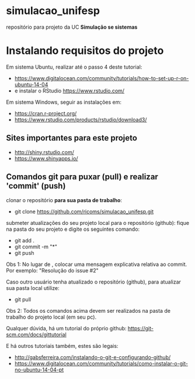 # simulacao_unifesp
repositório para projeto da UC **Simulação se sistemas**

# Instalando requisitos do projeto
Em sistema Ubuntu, realizar até o passo 4 deste tutorial:
* https://www.digitalocean.com/community/tutorials/how-to-set-up-r-on-ubuntu-14-04
* e instalar o RStudio https://www.rstudio.com/

Em sistema Windows, seguir as instalações em:
* https://cran.r-project.org/
* https://www.rstudio.com/products/rstudio/download3/

## Sites importantes para este projeto
* http://shiny.rstudio.com/
* https://www.shinyapps.io/

## Comandos git para puxar (pull) e realizar 'commit' (push)

clonar o repositório **para sua pasta de trabalho**:

* git clone https://github.com/ricoms/simulacao_unifesp.git

submeter atualizações do seu projeto local para o repositório (github):
fique na pasta do seu projeto e digite os seguintes comando:

* git add .
* git commit -m "<mensagem>*"
* git push

Obs 1: No lugar de <mensagem>, colocar uma mensagem explicativa relativa ao commit. Por exemplo: "Resolução do issue #2"

Caso outro usuário tenha atualizado o repositório (github), para atualizar sua pasta local utilize:

* git pull

Obs 2: Todos os comandos acima devem ser realizados na pasta de trabalho do projeto local (em seu pc).

Qualquer dúvida, há um tutorial do próprio github: https://git-scm.com/docs/gittutorial

E há outros tutoriais também, estes são legais:
* http://gabsferreira.com/instalando-o-git-e-configurando-github/
* https://www.digitalocean.com/community/tutorials/como-instalar-o-git-no-ubuntu-14-04-pt
